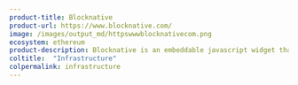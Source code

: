 ```yaml
---
product-title: Blocknative
product-url: https://www.blocknative.com/
image: /images/output_md/httpswwwblocknativecom.png
ecosystem: ethereum
product-description: Blocknative is an embeddable javascript widget that translates complex blockchain tech into simple terms for end-users.
coltitle:  "Infrastructure"
colpermalink: infrastructure
---
```

